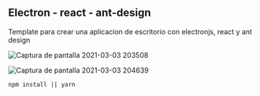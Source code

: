 
 ## Electron - react - ant-design 

 Template para crear una aplicacion de escritorio con electronjs, react y ant design
  
  ![Captura de pantalla 2021-03-03 203508](https://user-images.githubusercontent.com/30334174/109902929-b4fb3a00-7c60-11eb-8b69-52cd1fcc4cfa.png)
  
  ![Captura de pantalla 2021-03-03 204639](https://user-images.githubusercontent.com/30334174/109903653-a95c4300-7c61-11eb-842f-c4544a404ec6.png)
  
`npm install || yarn`







 
